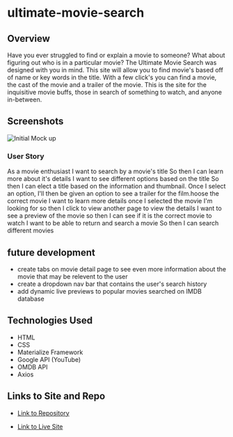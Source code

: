 # ultimate-movie-search

## Overview

Have you ever struggled to find or explain a movie to someone?  What about figuring out who is in a particular movie?  The Ultimate Movie Search was designed with you in mind.  This site will allow you to find movie's based off of name or key words in the title.  With a few click's you can find a movie, the cast of the movie and a trailer of the movie.  This is the site for the inquisitive movie buffs, those in search of something to watch, and anyone in-between. 

## Screenshots 

![Initial Mock up](./images/ums-mockup)

### User Story

As a movie enthusiast
I want to search by a movie's title
So then I can learn more about it's details
I want to see different options based on the title
So then I can elect a title based on the information and thumbnail.
Once I select an option, I'll then be given an option to see a trailer for the film.hoose the correct movie
I want to learn more details once I selected the movie I'm looking for
so then I click to view another page to view the details
I want to see a preview of the movie
so then I can see if it is the correct movie to watch
I want to be able to return and search a movie
So then I can search different movies

## future development

* create tabs on movie detail page to see even more information about the movie that may be relevent to the user
* create a dropdown nav bar that contains the user's search history
* add dynamic live previews to popular movies searched on IMDB database

## Technologies Used

* HTML
* CSS
* Materialize Framework
* Google API (YouTube)
* OMDB API
* Axios

## Links to Site and Repo

* [Link to Repository](https://github.com/TeamJeanGrey/ultimate-movie-search)

* [Link to Live Site](https://teamjeangrey.github.io/ultimate-movie-search/landing.html)

